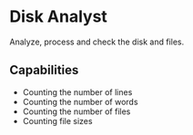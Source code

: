 # Disk Analyst

Analyze, process and check the disk and files.

## Capabilities

- Counting the number of lines
- Counting the number of words
- Counting the number of files
- Counting file sizes

